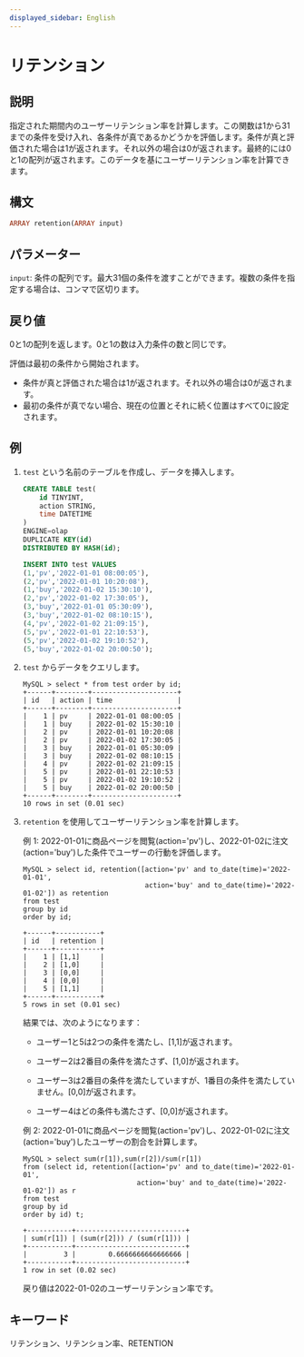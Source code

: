 ```yaml
---
displayed_sidebar: English
---
```


# リテンション

## 説明

指定された期間内のユーザーリテンション率を計算します。この関数は1から31までの条件を受け入れ、各条件が真であるかどうかを評価します。条件が真と評価された場合は1が返されます。それ以外の場合は0が返されます。最終的には0と1の配列が返されます。このデータを基にユーザーリテンション率を計算できます。

## 構文

```Haskell
ARRAY retention(ARRAY input)
```

## パラメーター

`input`: 条件の配列です。最大31個の条件を渡すことができます。複数の条件を指定する場合は、コンマで区切ります。

## 戻り値

0と1の配列を返します。0と1の数は入力条件の数と同じです。

評価は最初の条件から開始されます。

- 条件が真と評価された場合は1が返されます。それ以外の場合は0が返されます。
- 最初の条件が真でない場合、現在の位置とそれに続く位置はすべて0に設定されます。

## 例

1. `test` という名前のテーブルを作成し、データを挿入します。

    ```SQL
    CREATE TABLE test(
        id TINYINT,
        action STRING,
        time DATETIME
    )
    ENGINE=olap
    DUPLICATE KEY(id)
    DISTRIBUTED BY HASH(id);

    INSERT INTO test VALUES 
    (1,'pv','2022-01-01 08:00:05'),
    (2,'pv','2022-01-01 10:20:08'),
    (1,'buy','2022-01-02 15:30:10'),
    (2,'pv','2022-01-02 17:30:05'),
    (3,'buy','2022-01-01 05:30:09'),
    (3,'buy','2022-01-02 08:10:15'),
    (4,'pv','2022-01-02 21:09:15'),
    (5,'pv','2022-01-01 22:10:53'),
    (5,'pv','2022-01-02 19:10:52'),
    (5,'buy','2022-01-02 20:00:50');
    ```

2. `test` からデータをクエリします。

    ```Plain Text
    MySQL > select * from test order by id;
    +------+--------+---------------------+
    | id   | action | time                |
    +------+--------+---------------------+
    |    1 | pv     | 2022-01-01 08:00:05 |
    |    1 | buy    | 2022-01-02 15:30:10 |
    |    2 | pv     | 2022-01-01 10:20:08 |
    |    2 | pv     | 2022-01-02 17:30:05 |
    |    3 | buy    | 2022-01-01 05:30:09 |
    |    3 | buy    | 2022-01-02 08:10:15 |
    |    4 | pv     | 2022-01-02 21:09:15 |
    |    5 | pv     | 2022-01-01 22:10:53 |
    |    5 | pv     | 2022-01-02 19:10:52 |
    |    5 | buy    | 2022-01-02 20:00:50 |
    +------+--------+---------------------+
    10 rows in set (0.01 sec)
    ```

3. `retention` を使用してユーザーリテンション率を計算します。

    例 1: 2022-01-01に商品ページを閲覧(action='pv')し、2022-01-02に注文(action='buy')した条件でユーザーの行動を評価します。

    ```Plain Text
    MySQL > select id, retention([action='pv' and to_date(time)='2022-01-01',
                                  action='buy' and to_date(time)='2022-01-02']) as retention 
    from test 
    group by id
    order by id;
    
    +------+-----------+
    | id   | retention |
    +------+-----------+
    |    1 | [1,1]     |
    |    2 | [1,0]     |
    |    3 | [0,0]     |
    |    4 | [0,0]     |
    |    5 | [1,1]     |
    +------+-----------+
    5 rows in set (0.01 sec)
    ```

    結果では、次のようになります：

    - ユーザー1と5は2つの条件を満たし、[1,1]が返されます。

    - ユーザー2は2番目の条件を満たさず、[1,0]が返されます。

    - ユーザー3は2番目の条件を満たしていますが、1番目の条件を満たしていません。[0,0]が返されます。

    - ユーザー4はどの条件も満たさず、[0,0]が返されます。

    例 2: 2022-01-01に商品ページを閲覧(action='pv')し、2022-01-02に注文(action='buy')したユーザーの割合を計算します。

    ```Plain Text
    MySQL > select sum(r[1]),sum(r[2])/sum(r[1])
    from (select id, retention([action='pv' and to_date(time)='2022-01-01',
                                action='buy' and to_date(time)='2022-01-02']) as r 
    from test 
    group by id 
    order by id) t;
    
    +-----------+---------------------------+
    | sum(r[1]) | (sum(r[2])) / (sum(r[1])) |
    +-----------+---------------------------+
    |         3 |        0.6666666666666666 |
    +-----------+---------------------------+
    1 row in set (0.02 sec)
    ```

    戻り値は2022-01-02のユーザーリテンション率です。

## キーワード

リテンション、リテンション率、RETENTION
